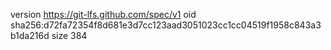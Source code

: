 version https://git-lfs.github.com/spec/v1
oid sha256:d72fa72354f8d681e3d7cc123aad3051023cc1cc04519f1958c843a3b1da216d
size 384
